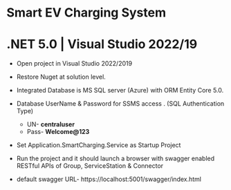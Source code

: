 # Smart EV Charging System

# .NET 5.0 | Visual Studio 2022/19

* Open project in Visual Studio 2022/2019
* Restore Nuget at solution level.
* Integrated Database is MS SQL server (Azure) with ORM Entity Core 5.0. 
* Database UserName & Password for SSMS access . (SQL Authentication Type) 
	* UN- **centraluser**
	* Pass- **Welcome@123**
* Set Application.SmartCharging.Service as Startup Project
* Run the project and it should launch a browser with swagger enabled RESTful APIs of Group, ServiceStation & Connector

* default swagger URL-  https://localhost:5001/swagger/index.html

